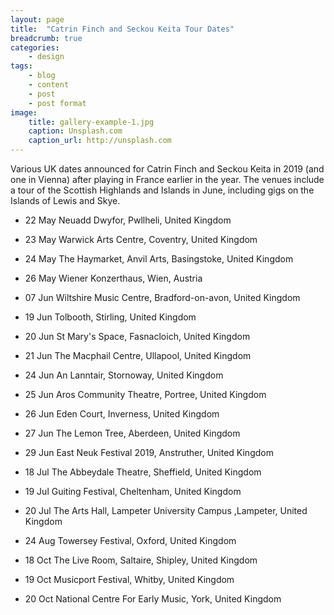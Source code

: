 ```yaml
---
layout: page
title:  "Catrin Finch and Seckou Keita Tour Dates"
breadcrumb: true
categories:
    - design
tags:
    - blog
    - content
    - post
    - post format
image:
    title: gallery-example-1.jpg
    caption: Unsplash.com
    caption_url: http://unsplash.com
---
```

Various UK dates announced for Catrin Finch and Seckou Keita in 2019 (and one in Vienna) after playing in France earlier in the year. The venues include a tour of the Scottish Highlands and Islands in June, including gigs on the Islands of Lewis and Skye.

- 22 May Neuadd Dwyfor, Pwllheli, United Kingdom
- 23 May Warwick Arts Centre,  Coventry, United Kingdom
- 24 May The Haymarket, Anvil Arts, Basingstoke, United Kingdom
- 26 May Wiener Konzerthaus, Wien, Austria
 
- 07 Jun Wiltshire Music Centre, Bradford-on-avon, United Kingdom

- 19 Jun Tolbooth, Stirling, United Kingdom
- 20 Jun St Mary's Space, Fasnacloich, United Kingdom
- 21 Jun The Macphail Centre, Ullapool, United Kingdom
- 24 Jun An Lanntair, Stornoway, United Kingdom
- 25 Jun Aros Community Theatre, Portree, United Kingdom
- 26 Jun Eden Court, Inverness, United Kingdom
- 27 Jun The Lemon Tree, Aberdeen, United Kingdom
- 29 Jun East Neuk Festival 2019, Anstruther, United Kingdom
 
- 18 Jul  The Abbeydale Theatre, Sheffield, United Kingdom
- 19 Jul Guiting Festival, Cheltenham, United Kingdom
- 20 Jul The Arts Hall, Lampeter University Campus ,Lampeter, United Kingdom
 
- 24 Aug Towersey Festival, Oxford, United Kingdom
 
- 18 Oct The Live Room, Saltaire, Shipley, United Kingdom
- 19 Oct Musicport Festival, Whitby, United Kingdom
- 20 Oct National Centre For Early Music, York,  United Kingdom

<!--more-->
